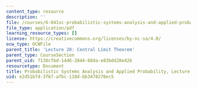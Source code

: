 ```yaml
---
content_type: resource
description: ''
file: /courses/6-041sc-probabilistic-systems-analysis-and-applied-probability-fall-2013/e2d51b7d3f67afbc118dbb3478276ec5_MIT6_041SCF13_L20.pdf
file_type: application/pdf
learning_resource_types: []
license: https://creativecommons.org/licenses/by-nc-sa/4.0/
ocw_type: OCWFile
parent_title: 'Lecture 20: Central Limit Theorem'
parent_type: CourseSection
parent_uid: 7130cfbd-1446-2844-68da-e83bdd28e426
resourcetype: Document
title: Probabilistic Systems Analysis and Applied Probability, Lecture 20
uid: e2d51b7d-3f67-afbc-118d-bb3478276ec5
---
```

